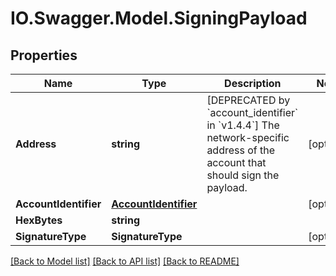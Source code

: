 # IO.Swagger.Model.SigningPayload
## Properties

Name | Type | Description | Notes
------------ | ------------- | ------------- | -------------
**Address** | **string** | [DEPRECATED by &#x60;account_identifier&#x60; in &#x60;v1.4.4&#x60;] The network-specific address of the account that should sign the payload. | [optional] 
**AccountIdentifier** | [**AccountIdentifier**](AccountIdentifier.md) |  | [optional] 
**HexBytes** | **string** |  | 
**SignatureType** | **SignatureType** |  | [optional] 

[[Back to Model list]](../README.md#documentation-for-models) [[Back to API list]](../README.md#documentation-for-api-endpoints) [[Back to README]](../README.md)

